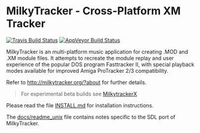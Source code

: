 MilkyTracker - Cross-Platform XM Tracker
========================================

[![Travis Build Status](https://travis-ci.org/milkytracker/MilkyTracker.svg?branch=master)](https://travis-ci.org/milkytracker/MilkyTracker)
[![AppVeyor Build Status](https://ci.appveyor.com/api/projects/status/github/milkytracker/MilkyTracker?branch=master&svg=true)](https://ci.appveyor.com/project/Deltafire/milkytracker)

MilkyTracker is an multi-platform music application for creating .MOD
and .XM module files. It attempts to recreate the module replay and
user experience of the popular DOS program Fasttracker II, with
special playback modes available for improved Amiga ProTracker 2/3
compatibility.

Refer to http://milkytracker.org/?about for further details.

> For experimental beta builds see [MilkytrackerX](https://github.com/coderofsalvation/MilkytrackerX)

Please read the file [INSTALL.md][] for installation instructions.

The [docs/readme_unix][] file contains notes specific to the SDL port
of MilkyTracker.

[INSTALL.md]:INSTALL.md
[docs/readme_unix]:docs/readme_unix
